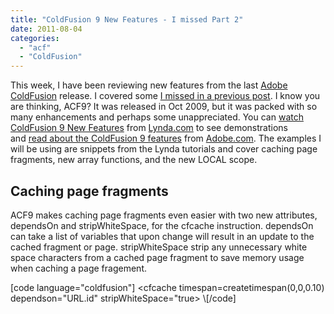 ```yaml
---
title: "ColdFusion 9 New Features - I missed Part 2"
date: 2011-08-04
categories: 
  - "acf"
  - "ColdFusion"
---
```


This week, I have been reviewing new features from the last [Adobe ColdFusion](http://www.adobe.com/products/coldfusion/) release. I covered some [I missed in a previous post](/coldfusion-9-new-features-i-missed). I know you are thinking, ACF9? It was released in Oct 2009, but it was packed with so many enhancements and perhaps some unappreciated. You can [watch ColdFusion 9 New Features](http://www.lynda.com/ColdFusion-9-tutorials/new-features/56299-2.html) from [Lynda.com](http://lynda.com) to see demonstrations and [read about the ColdFusion 9 features](http://www.adobe.com/products/coldfusion/features/) from [Adobe.com](http://adobe.com). The examples I will be using are snippets from the Lynda tutorials and cover caching page fragments, new array functions, and the new LOCAL scope.

## Caching page fragments

ACF9 makes caching page fragments even easier with two new attributes, dependsOn and stripWhiteSpace, for the cfcache instruction. dependsOn can take a list of variables that upon change will result in an update to the cached fragment or page. stripWhiteSpace strip any unnecessary white space characters from a cached page fragment to save memory usage when caching a page fragement.

\[code language="coldfusion"\]
<cfcache timespan=createtimespan(0,0,0.10) dependson="URL.id" stripWhiteSpace="true>
\\[/code\]
